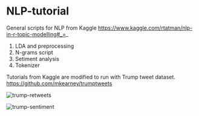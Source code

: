 # NLP-tutorial

General scripts for NLP from Kaggle
https://www.kaggle.com/rtatman/nlp-in-r-topic-modelling#_=_

1. LDA and preprocessing
2. N-grams script
3. Setiment analysis
4. Tokenizer 


Tutorials from Kaggle are modified to run with Trump tweet dataset.
https://github.com/mkearney/trumptweets


![trump-retweets](https://user-images.githubusercontent.com/32884213/40274329-31c2cb6c-5ba2-11e8-8ce8-d16f140438d7.png)


![trump-sentiment](https://user-images.githubusercontent.com/32884213/40275157-2957b326-5bb5-11e8-9133-c58435db6b99.png)
